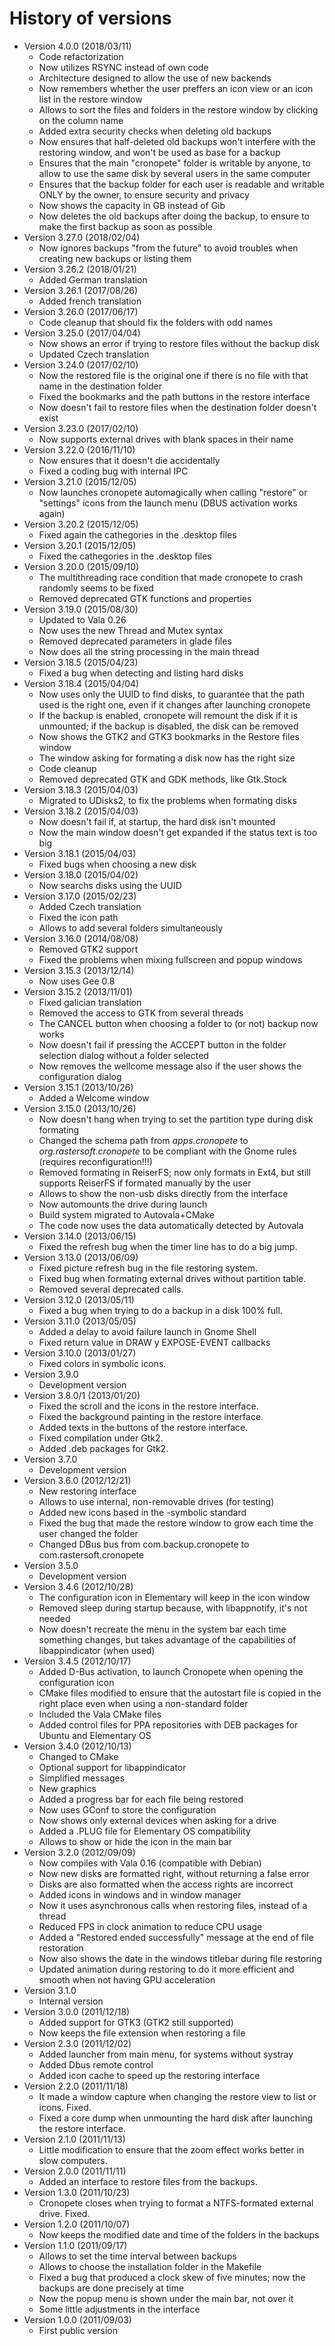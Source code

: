 # History of versions #

* Version 4.0.0 (2018/03/11)
  * Code refactorization
  * Now utilizes RSYNC instead of own code
  * Architecture designed to allow the use of new backends
  * Now remembers whether the user preffers an icon view or an icon list in the restore window
  * Allows to sort the files and folders in the restore window by clicking on the column name
  * Added extra security checks when deleting old backups
  * Now ensures that half-deleted old backups won't interfere with the restoring window, and won't be used as base for a backup
  * Ensures that the main "cronopete" folder is writable by anyone, to allow to use the same disk by several users in the same computer
  * Ensures that the backup folder for each user is readable and writable ONLY by the owner, to ensure security and privacy
  * Now shows the capacity in GB instead of Gib
  * Now deletes the old backups after doing the backup, to ensure to make the first backup as soon as possible
* Version 3.27.0 (2018/02/04)
  * Now ignores backups "from the future" to avoid troubles when creating new backups or listing them
* Version 3.26.2 (2018/01/21)
  * Added German translation
* Version 3.26.1 (2017/08/26)
  * Added french translation
* Version 3.26.0 (2017/06/17)
  * Code cleanup that should fix the folders with odd names
* Version 3.25.0 (2017/04/04)
  * Now shows an error if trying to restore files without the backup disk
  * Updated Czech translation
* Version 3.24.0 (2017/02/10)
  * Now the restored file is the original one if there is no file with that name in the destination folder
  * Fixed the bookmarks and the path buttons in the restore interface
  * Now doesn't fail to restore files when the destination folder doesn't exist
* Version 3.23.0 (2017/02/10)
  * Now supports external drives with blank spaces in their name
* Version 3.22.0 (2016/11/10)
  * Now ensures that it doesn't die accidentally
  * Fixed a coding bug with internal IPC
* Version 3.21.0 (2015/12/05)
  * Now launches cronopete automagically when calling "restore" or "settings" icons from the launch menu (DBUS activation works again)
* Version 3.20.2 (2015/12/05)
  * Fixed again the cathegories in the .desktop files
* Version 3.20.1 (2015/12/05)
  * Fixed the cathegories in the .desktop files
* Version 3.20.0 (2015/09/10)
  * The multithreading race condition that made cronopete to crash randomly seems to be fixed
  * Removed deprecated GTK functions and properties
* Version 3.19.0 (2015/08/30)
  * Updated to Vala 0.26
  * Now uses the new Thread and Mutex syntax
  * Removed deprecated parameters in glade files
  * Now does all the string processing in the main thread
* Version 3.18.5 (2015/04/23)
  * Fixed a bug when detecting and listing hard disks
* Version 3.18.4 (2015/04/04)
  * Now uses only the UUID to find disks, to guarantee that the path used is the right one, even if it changes after launching cronopete
  * If the backup is enabled, cronopete will remount the disk if it is unmounted; if the backup is disabled, the disk can be removed
  * Now shows the GTK2 and GTK3 bookmarks in the Restore files window
  * The window asking for formating a disk now has the right size
  * Code cleanup
  * Removed deprecated GTK and GDK methods, like Gtk.Stock
* Version 3.18.3 (2015/04/03)
  * Migrated to UDisks2, to fix the problems when formating disks
* Version 3.18.2 (2015/04/03)
  * Now doesn't fail if, at startup, the hard disk isn't mounted
  * Now the main window doesn't get expanded if the status text is too big
* Version 3.18.1 (2015/04/03)
  * Fixed bugs when choosing a new disk
* Version 3.18.0 (2015/04/02)
  * Now searchs disks using the UUID
* Version 3.17.0 (2015/02/23)
  * Added Czech translation
  * Fixed the icon path
  * Allows to add several folders simultaneously
* Version 3.16.0 (2014/08/08)
  * Removed GTK2 support
  * Fixed the problems when mixing fullscreen and popup windows
* Version 3.15.3 (2013/12/14)
  * Now uses Gee 0.8
* Version 3.15.2 (2013/11/01)
  * Fixed galician translation
  * Removed the access to GTK from several threads
  * The CANCEL button when choosing a folder to (or not) backup now works
  * Now doesn't fail if pressing the ACCEPT button in the folder selection dialog without a folder selected
  * Now removes the wellcome message also if the user shows the configuration dialog
* Version 3.15.1 (2013/10/26)
  * Added a Welcome window
* Version 3.15.0 (2013/10/26)
  * Now doesn't hang when trying to set the partition type during disk formating
  * Changed the schema path from <i>apps.cronopete</i> to <i>org.rastersoft.cronopete</i> to be compliant with the Gnome rules (requires reconfiguration!!!)
  * Removed formating in ReiserFS; now only formats in Ext4, but still supports ReiserFS if formated manually by the user
  * Allows to show the non-usb disks directly from the interface
  * Now automounts the drive during launch
  * Build system migrated to Autovala+CMake
  * The code now uses the data automatically detected by Autovala
* Version 3.14.0 (2013/06/15)
  * Fixed the refresh bug when the timer line has to do a big jump.
* Version 3.13.0 (2013/06/09)
  * Fixed picture refresh bug in the file restoring system.
  * Fixed bug when formating external drives without partition table.
  * Removed several deprecated calls.
* Version 3.12.0 (2013/05/11)
  * Fixed a bug when trying to do a backup in a disk 100% full.
* Version 3.11.0 (2013/05/05)
  * Added a delay to avoid failure launch in Gnome Shell
  * Fixed return value in DRAW y EXPOSE-EVENT callbacks
* Version 3.10.0 (2013/01/27)
  * Fixed colors in symbolic icons.
* Version 3.9.0
  * Development version
* Version 3.8.0/1 (2013/01/20)
  * Fixed the scroll and the icons in the restore interface.
  * Fixed the background painting in the restore interface.
  * Added texts in the buttons of the restore interface.
  * Fixed compilation under Gtk2.
  * Added .deb packages for Gtk2.
* Version 3.7.0
  * Development version
* Version 3.6.0 (2012/12/21)
  * New restoring interface
  * Allows to use internal, non-removable drives (for testing)
  * Added new icons based in the -symbolic standard
  * Fixed the bug that made the restore window to grow each time the user changed the folder
  * Changed DBus bus from com.backup.cronopete to com.rastersoft.cronopete
* Version 3.5.0
  * Development version
* Version 3.4.6 (2012/10/28)
  * The configuration icon in Elementary will keep in the icon window
  * Removed sleep during startup because, with libappnotify, it's not needed
  * Now doesn't recreate the menu in the system bar each time something changes, but takes advantage of the capabilities of libappindicator (when used)
* Version 3.4.5 (2012/10/17)
  * Added D-Bus activation, to launch Cronopete when opening the configuration icon
  * CMake files modified to ensure that the autostart file is copied in the right place even when using a non-standard folder
  * Included the Vala CMake files
  * Added control files for PPA repositories with DEB packages for Ubuntu and Elementary OS
* Version 3.4.0 (2012/10/13)
  * Changed to CMake
  * Optional support for libappindicator
  * Simplified messages
  * New graphics
  * Added a progress bar for each file being restored
  * Now uses GConf to store the configuration
  * Now shows only external devices when asking for a drive
  * Added a .PLUG file for Elementary OS compatibility
  * Allows to show or hide the icon in the main bar
* Version 3.2.0 (2012/09/09)
  * Now compiles with Vala 0.16 (compatible with Debian)
  * Now new disks are formatted right, without returning a false error
  * Disks are also formatted when the access rights are incorrect
  * Added icons in windows and in window manager
  * Now it uses asynchronous calls when restoring files, instead of a thread
  * Reduced FPS in clock animation to reduce CPU usage
  * Added a "Restored ended successfully" message at the end of file restoration
  * Now also shows the date in the windows titlebar during file restoring
  * Updated animation during restoring to do it more efficient and smooth when not having GPU acceleration
* Version 3.1.0
  * Internal version
* Version 3.0.0 (2011/12/18)
  * Added support for GTK3 (GTK2 still supported)
  * Now keeps the file extension when restoring a file
* Version 2.3.0 (2011/12/02)
  * Added launcher from main menu, for systems without systray
  * Added Dbus remote control
  * Added icon cache to speed up the restoring interface
* Version 2.2.0 (2011/11/18)
  * It made a window capture when changing the restore view to list or icons. Fixed.
  * Fixed a core dump when unmounting the hard disk after launching the restore interface.
* Version 2.1.0 (2011/11/13)
  * Little modification to ensure that the zoom effect works better in slow computers.
* Version 2.0.0 (2011/11/11)
  * Added an interface to restore files from the backups.
* Version 1.3.0 (2011/10/23)
  * Cronopete closes when trying to format a NTFS-formated external drive. Fixed.
* Version 1.2.0 (2011/10/07)
  * Now keeps the modified date and time of the folders in the backups
* Version 1.1.0 (2011/09/17)
  * Allows to set the time interval between backups
  * Allows to choose the installation folder in the Makefile
  * Fixed a bug that produced a clock skew of five minutes; now the backups are done precisely at time
  * Now the popup menu is shown under the main bar, not over it
  * Some little adjustments in the interface
* Version 1.0.0 (2011/09/03)
  * First public version
